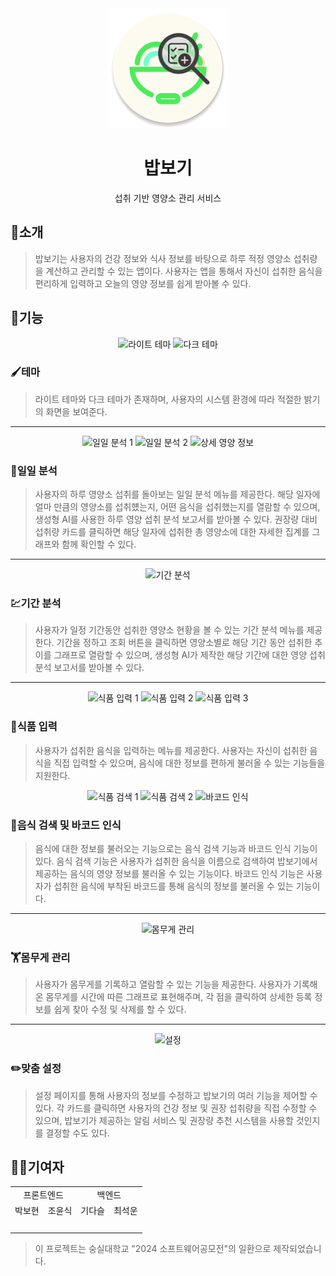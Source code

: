 <div align=center>
  <img src="https://raw.githubusercontent.com/CHOYUNSIG/babbogi/main/app/src/main/res/mipmap-xxxhdpi/ic_launcher_round.webp" alt="아이콘"/>
  <h1>밥보기</h1>
  <p>섭취 기반 영양소 관리 서비스</p>
</div>

<h2>📝소개</h2>
<blockquote>
  밥보기는 사용자의 건강 정보와 식사 정보를 바탕으로 하루 적정 영양소 섭취량을 계산하고 관리할 수 있는 앱이다. 사용자는 앱을 통해서 자신이 섭취한 음식을 편리하게 입력하고 오늘의 영양 정보를 쉽게 받아볼 수 있다.
</blockquote>

<h2>🍎기능</h2>
<div align=center>
  <img src="https://github.com/user-attachments/assets/7ca475d8-b913-431b-b025-9d86def286ad" width=30% alt="라이트 테마"/>
  <img src="https://github.com/user-attachments/assets/8d3ea4d6-8a14-4a10-9a53-3891661a9604" width=30% alt="다크 테마"/>
</div>
<h3>🖌️테마</h3>
<blockquote>
  <p>라이트 테마와 다크 테마가 존재하며, 사용자의 시스템 환경에 따라 적절한 밝기의 화면을 보여준다.</p>
</blockquote>
<hr>
<div align=center>
  <img src="https://github.com/user-attachments/assets/4f5374f3-ffa4-4ca8-b1ae-61e8c5d4a681" width=30% alt="일일 분석 1"/>
  <img src="https://github.com/user-attachments/assets/932c773e-f573-4545-9703-d6a7d3476e88" width=30% alt="일일 분석 2"/>
  <img src="https://github.com/user-attachments/assets/d2b76c44-68fa-48a9-ad4c-4938a28a7373" width=30% alt="상세 영양 정보"/>
</div>
<h3>📆일일 분석</h3>
<blockquote>
  <p>사용자의 하루 영양소 섭취를 돌아보는 일일 분석 메뉴를 제공한다. 해당 일자에 얼마 만큼의 영양소를 섭취헀는지, 어떤 음식을 섭취했는지를 열람할 수 있으며, 생성형 AI를 사용한 하루 영양 섭취 분석 보고서를 받아볼 수 있다. 권장량 대비 섭취량 카드를 클릭하면 해당 일자에 섭취한 총 영양소에 대한 자세한 집계를 그래프와 함께 확인할 수 있다.</p>
</blockquote>
<hr>
<div align=center>
  <img src="https://github.com/user-attachments/assets/e615cf1e-c13f-46e2-938d-65f12dc4d62b" width=30% alt="기간 분석"/>
</div>
<h3>💹기간 분석</h3>
<blockquote>
  <p>사용자가 일정 기간동안 섭취한 영양소 현황을 볼 수 있는 기간 분석 메뉴를 제공한다. 기간을 정하고 조회 버튼을 클릭하면 영양소별로 해당 기간 동안 섭취한 추이를 그래프로 열람할 수 있으며, 생성형 AI가 제작한 해당 기간에 대한 영양 섭취 분석 보고서를 받아볼 수 있다.</p>
</blockquote>
<hr>
<div align=center>
  <img src="https://github.com/user-attachments/assets/8524331f-2ee2-456f-8acd-dcbc15b741e7" width=30% alt="식품 입력 1"/>
  <img src="https://github.com/user-attachments/assets/841dea6b-f4ef-4db9-bee1-ae6cacafc930" width=30% alt="식품 입력 2"/>
  <img src="https://github.com/user-attachments/assets/4fa13f02-f08e-4d50-9fb8-ef5d9a94fc8f" width=30% alt="식품 입력 3"/>
</div>
<h3>🥑식품 입력</h3>
<blockquote>
  <p>사용자가 섭취한 음식을 입력하는 메뉴를 제공한다. 사용자는 자신이 섭취한 음식을 직접 입력할 수 있으며, 음식에 대한 정보를 편하게 불러올 수 있는 기능들을 지원한다.</p>
</blockquote>
<div align=center>
  <img src="https://github.com/user-attachments/assets/82721282-0146-4b85-b7c2-baeabb3dcb0e" width=30% alt="식품 검색 1"/>
  <img src="https://github.com/user-attachments/assets/faa5c3cd-6c73-4b2b-a557-e647cdab49db" width=30% alt="식품 검색 2"/>
  <img src="https://github.com/user-attachments/assets/1b68d310-7a82-45cd-9edb-acfe50874f04" width=30% alt="바코드 인식"/>
</div>
<h3>🥑음식 검색 및 바코드 인식</h3>
<blockquote>
  <p>음식에 대한 정보를 불러오는 기능으로는 음식 검색 기능과 바코드 인식 기능이 있다. 음식 검색 기능은 사용자가 섭취한 음식을 이름으로 검색하여 밥보기에서 제공하는 음식의 영양 정보를 불러올 수 있는 기능이다. 바코드 인식 기능은 사용자가 섭취한 음식에 부착된 바코드를 통해 음식의 정보를 불러올 수 있는 기능이다.</p>
</blockquote>
<hr>
<div align=center>
  <img src="https://github.com/user-attachments/assets/a8a4cd33-30e1-4de3-a347-296fd0872ee9" width=30% alt="몸무게 관리"/>
</div>
<h3>🏋️몸무게 관리</h3>
<blockquote>
  <p>사용자가 몸무게를 기록하고 열람할 수 있는 기능을 제공한다. 사용자가 기록해온 몸무게를 시간에 따른 그래프로 표현해주며, 각 점을 클릭하여 상세한 등록 정보를 쉽게 찾아 수정 및 삭제를 할 수 있다.</p>
</blockquote>
<hr>
<div align=center>
  <img src="https://github.com/user-attachments/assets/7a6140ff-0aff-4ab2-86c5-a19f5c34b296" width=30% alt="설정"/>
</div>
<h3>✏️맞춤 설정</h3>
<blockquote>
  <p>설정 페이지를 통해 사용자의 정보를 수정하고 밥보기의 여러 기능을 제어할 수 있다. 각 카드를 클릭하면 사용자의 건강 정보 및 권장 섭취량을 직접 수정할 수 있으며, 밥보기가 제공하는 알림 서비스 및 권장량 추천 시스템을 사용할 것인지를 결정할 수도 있다.</p>
</blockquote>

<h2>👨‍🔧기여자</h2>

<div align=center>
  <table>
    <tr>
      <td colspan=2 align=center>프론트엔드</td>
      <td colspan=2 align=center>백엔드</td>
    </tr>
    <tr>
      <td align=center>박보현</td>
      <td align=center>조윤식</td>
      <td align=center>기다슬</td>
      <td align=center>최석운</td>
    </tr>
    <tr>
      <td align=center>
        <a href="https://github.com/HIROKIPark"><img src="https://avatars.githubusercontent.com/u/99084610?v=4" width=100 alt=""/></a>
      </td>
      <td align=center>
        <a href="https://github.com/CHOYUNSIG"><img src="https://avatars.githubusercontent.com/u/61886049?v=4" width=100 alt=""/></a>
      </td>
      <td align=center>
        <a href="https://github.com/gidaseul"><img src="https://avatars.githubusercontent.com/u/61573303?v=4" width=100 alt=""/></a>
      </td>
      <td align=center>
        <a href="https://github.com/choiseokun"><img src="https://avatars.githubusercontent.com/u/66260038?v=4" width=100 alt=""/></a>
      </td>
    </tr>
  </table>
</div>

<blockquote>
  이 프로젝트는 숭실대학교 "2024 소프트웨어공모전"의 일환으로 제작되었습니다.
</blockquote>
